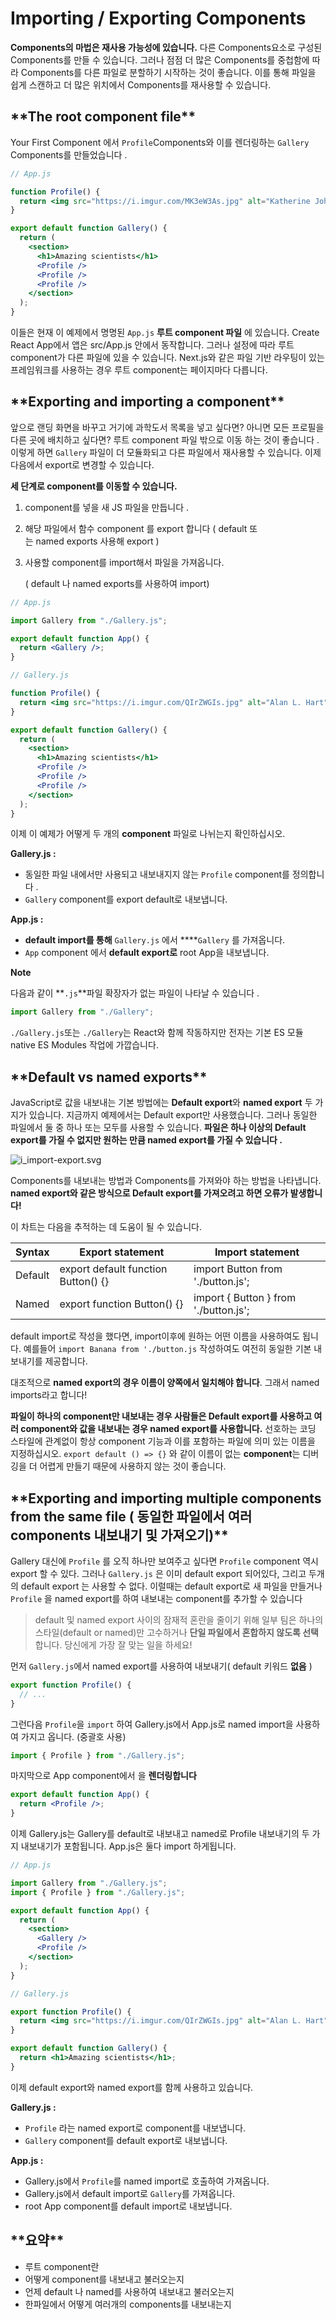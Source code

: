 # Importing / Exporting Components

**Components의 마법은 재사용 가능성에 있습니다.** 다른 Components요소로 구성된 Components를 만들 수 있습니다. 그러나 점점 더 많은 Components를 중첩함에 따라 Components를 다른 파일로 분할하기 시작하는 것이 좋습니다. 이를 통해 파일을 쉽게 스캔하고 더 많은 위치에서 Components를 재사용할 수 있습니다.

## \***\*The root component file\*\***

Your First Component 에서 `Profile`Components와 이를 렌더링하는 `Gallery` Components를 만들었습니다 .

```jsx
// App.js

function Profile() {
  return <img src="https://i.imgur.com/MK3eW3As.jpg" alt="Katherine Johnson" />;
}

export default function Gallery() {
  return (
    <section>
      <h1>Amazing scientists</h1>
      <Profile />
      <Profile />
      <Profile />
    </section>
  );
}
```

이들은 현재 이 예제에서 명명된 `App.js` **루트 component 파일** 에 있습니다. Create React App에서 앱은 src/App.js 안에서 동작합니다. 그러나 설정에 따라 루트 component가 다른 파일에 있을 수 있습니다. Next.js와 같은 파일 기반 라우팅이 있는 프레임워크를 사용하는 경우 루트 component는 페이지마다 다릅니다.

## \***\*Exporting and importing a component\*\***

앞으로 랜딩 화면을 바꾸고 거기에 과학도서 목록을 넣고 싶다면? 아니면 모든 프로필을 다른 곳에 배치하고 싶다면? 루트 component 파일 밖으로 이동 하는 것이 좋습니다 . 이렇게 하면 `Gallery` 파일이 더 모듈화되고 다른 파일에서 재사용할 수 있습니다. 이제 다음에서 export로 변경할 수 있습니다.

**세 단계로 component를 이동할 수 있습니다.**

1. component를 넣을 새 JS 파일을 만듭니다 .
2. 해당 파일에서 함수 component 를 export 합니다 ( default 또는 named exports 사용해 export )
3. 사용할 component를 import해서 파일을 가져옵니다.

   ( default 나 named exports를 사용하여 import)

```jsx
// App.js

import Gallery from "./Gallery.js";

export default function App() {
  return <Gallery />;
}
```

```jsx
// Gallery.js

function Profile() {
  return <img src="https://i.imgur.com/QIrZWGIs.jpg" alt="Alan L. Hart" />;
}

export default function Gallery() {
  return (
    <section>
      <h1>Amazing scientists</h1>
      <Profile />
      <Profile />
      <Profile />
    </section>
  );
}
```

이제 이 예제가 어떻게 두 개의 **component** 파일로 나뉘는지 확인하십시오.

**Gallery.js :**

- 동일한 파일 내에서만 사용되고 내보내지지 않는 `Profile` component를 정의합니다 .
- `Gallery` component를 export default로 내보냅니다.

**App.js :**

- **default import를 통해** `Gallery.js` 에서 \*\*\*\*`Gallery` 를 가져옵니다.
- `App` component 에서 **default export로** root App을 내보냅니다.

**Note**

다음과 같이 **`.js`**파일 확장자가 없는 파일이 나타날 수 있습니다 .

```jsx
import Gallery from "./Gallery";
```

`./Gallery.js`또는 `./Gallery`는 React와 함께 작동하지만 전자는 기본 ES 모듈 native ES Modules
작업에 가깝습니다.

## \***\*Default vs named exports\*\***

JavaScript로 값을 내보내는 기본 방법에는 **Default export**와 **named export** 두 가지가 있습니다. 지금까지 예제에서는 Default export만 사용했습니다. 그러나 동일한 파일에서 둘 중 하나 또는 모두를 사용할 수 있습니다. **파일은 하나 이상의 Default export를 가질 수 없지만 원하는 만큼 named export를 가질 수 있습니다 .**

![i_import-export.svg](Importing%20Exporting%20Components%208ab1af7a42444c799e817e5906e21247/i_import-export.svg)

Components를 내보내는 방법과 Components를 가져와야 하는 방법을 나타냅니다. **named export와 같은 방식으로 Default export를 가져오려고 하면 오류가 발생합니다!**

이 차트는 다음을 추적하는 데 도움이 될 수 있습니다.

| Syntax  | Export statement                    | Import statement                      |
| ------- | ----------------------------------- | ------------------------------------- |
| Default | export default function Button() {} | import Button from './button.js';     |
| Named   | export function Button() {}         | import { Button } from './button.js'; |

default import로 작성을 했다면, import이후에 원하는 어떤 이름을 사용하여도 됩니다. 예를들어 `import Banana from './button.js` 작성하여도 여전히 동일한 기본 내보내기를 제공합니다.

대조적으로 **named export의 경우 이름이 양쪽에서 일치해야 합니다**. 그래서 named imports라고 합니다!

**파일이 하나의 component만 내보내는 경우 사람들은 Default export를 사용하고 여러 component와 값을 내보내는 경우 named export를 사용합니다.** 선호하는 코딩 스타일에 관계없이 항상 component 기능과 이를 포함하는 파일에 의미 있는 이름을 지정하십시오. `export default () => {}` 와 같이 이름이 없는 **component**는 디버깅을 더 어렵게 만들기 때문에 사용하지 않는 것이 좋습니다.

## \***\*Exporting and importing multiple components from the same file ( 동일한 파일에서 여러 components 내보내기 및 가져오기)\*\***

Gallery 대신에 `Profile` 를 오직 하나만 보여주고 싶다면 `Profile` component 역시 export 할 수 있다. 그러나 `Gallery.js` 은 이미 default export 되어있다, 그리고 두개의 default export 는 사용할 수 없다. 이럴때는 default export로 새 파일을 만들거나 `Profile` 을 named export를 하여 내보내는 component를 추가할 수 있습니다

> default 및 named export 사이의 잠재적 혼란을 줄이기 위해 일부 팀은 하나의 스타일(default or named)만 고수하거나 **단일 파일에서 혼합하지 않도록 선택**합니다. 당신에게 가장 잘 맞는 일을 하세요!

먼저 `Gallery.js`에서 named export를 사용하여 내보내기( default 키워드 **없음** )

```jsx
export function Profile() {
  // ...
}
```

그런다음 `Profile`을 `import` 하여 Gallery.js에서 App.js로 named import을 사용하여 가지고 옵니다. (중괄호 사용)

```jsx
import { Profile } from "./Gallery.js";
```

마지막으로 App component에서 <Profile />을 **렌더링합니다**

```jsx
export default function App() {
  return <Profile />;
}
```

이제 Gallery.js는 Gallery를 default로 내보내고 named로 Profile 내보내기의 두 가지 내보내기가 포함됩니다. App.js은 둘다 import 하게됩니다.

```jsx
// App.js

import Gallery from "./Gallery.js";
import { Profile } from "./Gallery.js";

export default function App() {
  return (
    <section>
      <Gallery />
      <Profile />
    </section>
  );
}
```

```jsx
// Gallery.js

export function Profile() {
  return <img src="https://i.imgur.com/QIrZWGIs.jpg" alt="Alan L. Hart" />;
}

export default function Gallery() {
  return <h1>Amazing scientists</h1>;
}
```

이제 default export와 named export를 함께 사용하고 있습니다.

**Gallery.js :**

- `Profile` 라는 named export로 component를 내보냅니다.
- `Gallery` component를 default export로 내보냅니다.

**App.js :**

- Gallery.js에서 `Profile`를 named import로 호출하여 가져옵니다.
- Gallery.js에서 default import로 `Gallery`를 가져옵니다.
- root App component를 default import로 내보냅니다.

## \***\*요약\*\***

- 루트 component란
- 어떻게 component를 내보내고 불러오는지
- 언제 default 나 named를 사용하여 내보내고 불러오는지
- 한파일에서 어떻게 여러개의 components를 내보내는지
